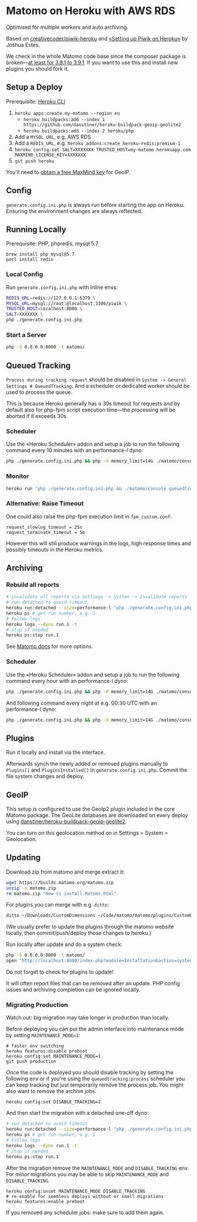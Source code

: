 # Matomo on Heroku with AWS RDS

Optimised for multiple workers and auto archiving.

Based on [creativecoder/piwik-heroku](https://github.com/creativecoder/piwik-heroku) and [«Setting up Piwik on Heroku»](https://medium.com/@joshuaestes/setting-up-piwik-on-heroku-5438e36dc4ca) by Joshua Estes.

We check in the whole Matomo code base since the composer package is broken—[at least for 3.8.1 to 3.9.1](https://github.com/creativecoder/piwik-heroku/issues/6). If you want to use this and install new plugins you should fork it.

## Setup a Deploy

Prerequisite: [Heroku CLI](https://devcenter.heroku.com/articles/heroku-cli)

1. `heroku apps:create my-matomo --region eu`
    - `heroku buildpacks:add --index 1 https://github.com/danstiner/heroku-buildpack-geoip-geolite2`
    - `heroku buildpacks:add --index 2 heroku/php`
2. Add a `MYSQL_URL`, e.g. AWS RDS
3. Add a `REDIS_URL`, e.g. `heroku addons:create heroku-redis:premium-1`
4. `heroku config:set SALT=XXXXXXX TRUSTED_HOST=my-matomo.herokuapp.com MAXMIND_LICENSE_KEY=XXXXXXX`
5. `git push heroku`

You'll need to [obtain a free MaxMind key](https://www.maxmind.com/en/accounts/current/license-key) for GeoIP.

## Config

`generate.config.ini.php` is always run before starting the app on Heroku. Ensuring the environment changes are always reflected.

## Running Locally

Prerequisite: PHP, phpredis, mysql 5.7

```
brew install php mysql@5.7
pecl install redis
```

### Local Config

Run `generate.config.ini.php` with inline envs:

```bash
REDIS_URL=redis://127.0.0.1:6379 \
MYSQL_URL=mysql://root:@localhost:3306/piwik \
TRUSTED_HOST=localhost:8000 \
SALT=XXXXXXX \
php ./generate.config.ini.php
```

### Start a Server

```bash
php -S 0.0.0.0:8000 -t matomo/
```

## Queued Tracking

`Process during tracking request` should be disabled in `System -> General Settings # QueuedTracking`. And a scheduler or dedicated worker should be used to process the queue.

This is because Heroku generally has a 30s timeout for requests and by default also for php-fpm script execution time—the processing will be aborted if it exceeds 30s.

### Scheduler

Use the «Heroku Scheduler» addon and setup a job to run the following command every 10 minutes with an performance-l dyno:

```bash
php ./generate.config.ini.php && php -d memory_limit=14G ./matomo/console queuedtracking:process
```

### Monitor

```bash
heroku run "php ./generate.config.ini.php && ./matomo/console queuedtracking:monitor"
```

### Alternative: Raise Timeout

One could also raise the php-fpm execution limit in `fpm_custom.conf`:

```
request_slowlog_timeout = 25s
request_terminate_timeout = 5m
```

However this will still produce warnings in the logs, high response times and possibly timeouts in the Heroku metrics.

## Archiving

### Rebuild all reports

```bash
# invalidate all reports via Settings -> System -> Invalidate reports
# run detached to avoid timeout
heroku run:detached --size=performance-l "php ./generate.config.ini.php && php -d memory_limit=14G ./matomo/console core:archive --force-all-websites --php-cli-options=\"-d memory_limit=14G\" --concurrent-requests-per-website=8"
heroku ps # get run number, e.g. 1
# follow logs
heroku logs --dyno run.1 -t
# stop if needed
heroku ps:stop run.1
```

See [Matomo docs](https://matomo.org/docs/setup-auto-archiving/) for more options.

### Scheduler

Use the «Heroku Scheduler» addon and setup a job to run the following command every hour with an performance-l dyno:

```bash
php ./generate.config.ini.php && php -d memory_limit=14G ./matomo/console core:archive --force-periods="day,week" --force-date-last-n=2 --php-cli-options="-d memory_limit=14G"
```

And following command every night at e.g. 00:30 UTC with an performance-l dyno:

```bash
php ./generate.config.ini.php && php -d memory_limit=14G ./matomo/console core:archive --php-cli-options="-d memory_limit=14G"
```

## Plugins

Run it locally and install via the interface.

Afterwards synch the newly added or removed plugins manually to `Plugins[]` and `PluginsInstalled[]` in `generate.config.ini.php`. Commit the file system changes and deploy.

## GeoIP

This setup is configured to use the GeoIp2 plugin included in the core Matomo package. The GeoLite databases are downloaded on every deploy using [danstiner/heroku-buildpack-geoip-geolite2](https://github.com/danstiner/heroku-buildpack-geoip-geolite2).

You can turn on this geolocation method on in Settings > System > Geolocation.

## Updating

Download zip from matomo and merge extract it:

```bash
wget https://builds.matomo.org/matomo.zip
unzip -o matomo.zip
rm matomo.zip "How to install Matomo.html"
```

For plugins you can merge with e.g. `ditto`:

```bash
ditto ~/Downloads/CustomDimensions ~/Code/matomo/matomo/plugins/CustomDimensions
```

(We usually prefer to update the plugins through the matomo website locally, 
then commit/push/deploy those changes to heroku.)

Run locally after update and do a system check:

```bash
php -S 0.0.0.0:8000 -t matomo/
open "http://localhost:8000/index.php?module=Installation&action=systemCheckPage"
```

Do not forget to check for plugins to update!

It will often report files that can be removed after an update. PHP config issues and archiving completion can be ignored locally.

### Migrating Production

Watch out: big migration may take longer in production than locally.

Before deploying you can put the admin interface into maintenance mode by setting `MAINTENANCE_MODE=1`:

```
# faster env switching
heroku features:disable preboot
heroku config:set MAINTENANCE_MODE=1
git push production
```

Once the code is deployed you should disable tracking by setting the following env or if you're using the `queuedtracking:process` scheduler you can keep tracking but just temporarily remove the process job. You might also want to remove the archive jobs.

```
heroku config:set DISABLE_TRACKING=1
```

And then start the migration with a detached one-off dyno:

```bash
# run detached to avoid timeout
heroku run:detached --size=performance-l "php ./generate.config.ini.php && php -d memory_limit=14G /app/matomo/console core:update --yes"
heroku ps # get run number, e.g. 1
# follow logs
heroku logs --dyno run.1 -t
# stop if needed
heroku ps:stop run.1
```

After the migration remove the `MAINTENANCE_MODE` and `DISABLE_TRACKING` env. For minor migrations you may be able to skip `MAINTENANCE_MODE` and `DISABLE_TRACKING`.

```
heroku config:unset MAINTENANCE_MODE DISABLE_TRACKING
# re-enable for seemless deploys without or small migrations
heroku features:enable preboot
```

If you removed any scheduler jobs: make sure to add them again.
